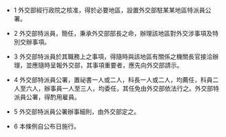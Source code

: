 * 1 外交部經行政院之核准，得於必要地區，設置外交部駐某某地區特派員公署。

* 2 外交部特派員，簡任，秉承外交部部長之命，辦理該地區對外交涉事項及特別交辦事項。

* 3 外交部特派員於其職務上之事項，得隨時與該地區有關係之機關長官接洽辦理，並應隨時呈報外交部，其事項重要者，應先向外交部請示。

* 4 外交部特派員公署，置祕書一人或二人，科長一人或二人，均薦任，科員二人至六人，辦事員一人至三人，均委任，其任免由外交部依法行之。外交部特派員公署，得酌用雇員。

* 5 外交部特派員公署辦事細則，由外交部定之。

* 6 本條例自公布日施行。


